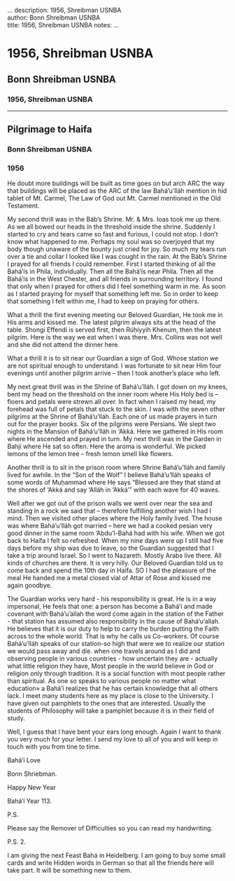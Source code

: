 ...
description: 1956, Shreibman USNBA  
author: Bonn Shreibman USNBA  
title: 1956, Shreibman USNBA 
notes:
...


# 1956, Shreibman USNBA  
## Bonn Shreibman USNBA  
### 1956, Shreibman USNBA  

------




## Pilgrimage to Haifa

### Bonn Shreibman USNBA

### 1956

He doubt more buildings will be built as time goes on but arch ARC the way that buildings will be placed as the ARC of the law Bahá’u’lláh mention in hid tablet of Mt. Carmel, The Law of God out Mt. Carmel mentioned in the Old Testament.  

My second thrill was in the Báb’s Shrine. Mr. & Mrs. Ioas took me up there. As we all bowed our heads in the threshold inside the shrine. Suddenly I started to cry and tears came so fast and furious, I could not stop. I don’t know what happened to me. Perhaps my soul was so overjoyed that my body though unaware of the bounty just cried for joy. So much my tears run over a tie and collar I looked like I was cought in the rain. At the Báb’s Shrine I prayed for all friends I could remember. First I started thinking of all the Bahá’ís in Phila, individually. Then all the Bahá’ís near Phila. Then all the Bahá’ís in the West Chester, and all friends in surrounding territory. I found that only when I prayed for others did I feel something warm in me. As soon as I started praying for myself that something left me. So in order to keep that something I felt within me, I had to keep on praying for others.  

What a thrill the first evening meeting our Beloved Guardian, He took me in His arms and kissed me. The latest pilgrim always sits at the head of the table. Shongi Effendi is served first, then Rúḥíyyih Khenum, then the latest pilgrim. Here is the way we eat when I was there. Mrs. Collins was not well and she did not attend the dinner here.  

What a thrill it is to sit near our Guardian a sign of God. Whose station we are not spiritual enough to understand. I was fortunate to sit near Him four evenings until another pilgrim arrive – then I took another’s place who left.  

My next great thrill was in the Shrine of Bahá’u’lláh. I got down on my knees, bent my head on the threshold on the inner room where His Holy bed is – floers and petals were strewn all over. In fact when I raised my head, my forehead was full of petals that stuck to the skin. I was with the seven other pilgrims at the Shrine of Bahá’u’lláh. Each one of us made prayers in turn out for the prayer books. Six of the pilgrims were Persians. We slept two nights in the Mansion of Bahá’u’lláh in ‘Akká. Here we gathered in His room where He ascended and prayed in turn. My next thrill was in the Garden in Bahjí where He sat so often. Here the aroma is wonderful. We picked lemons of the lemon tree – fresh lemon smell like flowers.   

Another thrill is to sit in the prison room where Shrine Bahá’u’lláh and family lived for awhile. In the “Son of the Wolf” I believe Bahá’u’lláh speaks of some words of Muḥammad where He says “Blessed are they that stand at the shores of ‘Akká and say ‘Alláh in ‘Akká’” with each wave for 40 waves.  

Well after we got out of the prison walls we went over near the sea and standing in a rock we said that – therefore fulfilling another wish I had I mind. Then we visited other places where the Holy family lived. The house was where Bahá’u’lláh got married – here we had a cooked pesian very good dinner in the same room ‘Abdu’l-Bahá had with his wife. When we got back to Haifa I felt so refreshed. When my nine days were up I still had five days before my ship was due to leave, so the Guardian suggested that I take a trip around Israel. So I went to Nazareth. Mostly Arabs live there. All kinds of churches are there. It is very hilly. Our Beloved Guardian told us to come back and spend the 10th day in Haifa. SO I had the pleasure of the meal He handed me a metal closed vial of Attar of Rose and kissed me again goodbye.  

The Guardian works very hard - his responsibility is great. He is in a way impersonal, He feels that one: a person has become a Bahá’í and made covenant with Bahá’u’allah the word come again in the station of the Father - that station has assumed also responsibility in the cause of Bahá’u’allah. He believes that it is our duty to help to carry the burden putting the Faith across to the whole world. That is why he calls us Co-workers. Of course Bahá’u’lláh speaks of our station-so high that were we to realize our station we would pass away and die. when one travels around as I did and observing people in various countries - how uncertain they are - actually what little religion they have, Most people in the world believe in God or religion only through tradition. It is a social function with most people rather than spiritual. As one so speaks to various people no matter what education» a Bahá’í realizes that he has certain knowledge that all others lack. I meet many students here as my place is close to the University. I have given out pamphlets to the ones that are interested. Usually the students of Philosophy will take a pamphlet because it is in their field of study.    

Well, I guess that I have bent your ears long enough. Again I want to thank you very much for your letter. I send my love to all of you and will keep in touch with you from tine to time.  

Bahá’í Love
 
Bonn Shriebman.  

Happy New Year
 
Bahá’í  Year 113.  

P.S.
 
Please say the Remover of Difficulties so you can read my handwriting.  

P.S. 2.
 
I am giving the next Feast Bahá in Heidelberg. I am going to buy some small cards and write Hidden words in German so that all the friends here will take part. It will be something new to them.